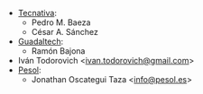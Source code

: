 - [Tecnativa](https://www.tecnativa.com):
  - Pedro M. Baeza
  - César A. Sánchez
- [Guadaltech](https://www.guadaltech.es):
  - Ramón Bajona
- Iván Todorovich \<<ivan.todorovich@gmail.com>\>
- [Pesol](https://www.pesol.es):
  - Jonathan Oscategui Taza \<<info@pesol.es>\>
